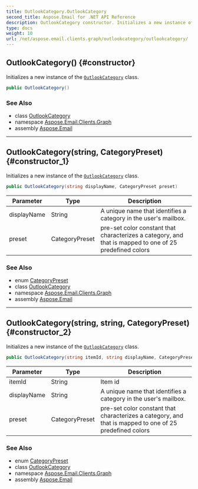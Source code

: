 ```yaml
---
title: OutlookCategory.OutlookCategory
second_title: Aspose.Email for .NET API Reference
description: OutlookCategory constructor. Initializes a new instance of the OutlookCategory class
type: docs
weight: 10
url: /net/aspose.email.clients.graph/outlookcategory/outlookcategory/
---
```

## OutlookCategory() {#constructor}

Initializes a new instance of the [`OutlookCategory`](../) class.

```csharp
public OutlookCategory()
```

### See Also

* class [OutlookCategory](../)
* namespace [Aspose.Email.Clients.Graph](../../outlookcategory/)
* assembly [Aspose.Email](../../../)

---

## OutlookCategory(string, CategoryPreset) {#constructor_1}

Initializes a new instance of the [`OutlookCategory`](../) class.

```csharp
public OutlookCategory(string displayName, CategoryPreset preset)
```

| Parameter | Type | Description |
| --- | --- | --- |
| displayName | String | A unique name that identifies a category in the user's mailbox. |
| preset | CategoryPreset | pre-set color constant that characterizes a category, and that is mapped to one of 25 predefined colors |

### See Also

* enum [CategoryPreset](../../categorypreset/)
* class [OutlookCategory](../)
* namespace [Aspose.Email.Clients.Graph](../../outlookcategory/)
* assembly [Aspose.Email](../../../)

---

## OutlookCategory(string, string, CategoryPreset) {#constructor_2}

Initializes a new instance of the [`OutlookCategory`](../) class.

```csharp
public OutlookCategory(string itemId, string displayName, CategoryPreset preset)
```

| Parameter | Type | Description |
| --- | --- | --- |
| itemId | String | Item id |
| displayName | String | A unique name that identifies a category in the user's mailbox. |
| preset | CategoryPreset | pre-set color constant that characterizes a category, and that is mapped to one of 25 predefined colors |

### See Also

* enum [CategoryPreset](../../categorypreset/)
* class [OutlookCategory](../)
* namespace [Aspose.Email.Clients.Graph](../../outlookcategory/)
* assembly [Aspose.Email](../../../)


